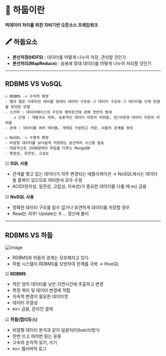 
# 📑 하둡이란

**빅데이터 처리를 위한 자바기반 오픈소스 프레임워크**

## 🖍 하둡요소

- **분산저장(HDFS)** : 데이터를 어떻게 나누어 저장, 관리할 것인가
- **분산처리(MapReduce)** : 응용에 맞데 데이터를 어떻게 나누어 처리할 것인가

---

## RDBMS  VS  VoSQL

```
☑ RDBMS -> 수직적 확장
- 행과 열로 이루어진 테이블 형태의 데이터 구조와 그 데이터 구조와 그 데이터들 간에 연결을 정의한 모델
- 스키마 : 데이터베이스의 구조와 제약조건에 관해 전반적 명세
	✔ 단점 : 개발속도 저하, 능동적인 데이터 저장의 어려움, 반/비정형 데이터 저장의 어려움
- 관계 : 데이터를 여러 테이블, 개체로 구분하고 저장, 이들의 관계를 정의
 
☑ NoSQL -> 수평적 확장
- 비정형 데이터를 보다쉽게 저장하는 분산처리 시스템 필요
- 대표적으로 JSON형태의 파일을 다루는 MongoDB
- 확장성, 유연성, 고성능
```

☑ **SQL 사용**

- 관계를 맺고 있는 데이터가 자주 변경되는 애플리케이션 → NoSQL에서는 데이터들 중복이 있으므로 여러문서 모두 수정
- ACID(원자성, 일관성, 고립성, 지속성)가 중요한 데이터를 다룰 때 ex) 금융

☑ **NoSQL 사용**

- 정확한 데이터 구조를 알수 없거나 유연하게 데이터를 저장할 경우
- Read는 자주! Update는 X ... 갱신에 불리

---

## RDBMS VS 하둡
![image](https://user-images.githubusercontent.com/72757829/107115496-6d2b0200-68b0-11eb-98cd-aaf8dd4e0161.png)
- RDBMS와 하둡의 경계는 모호해지고 있다.
- 하둡 시스템이 RDBMS를 모방하여 한계를 극복 → HiveQL

☑ **RDBMS** 

- 적은 양의 데이터를 낮은 지연시간에 추출하고 변경
- 특정 쿼리 및 데이터 변경에 적합
- 지속적 변경이 필요한 데이터셋
- 데이터 무결성
- ex> 금융, 온라인 결제

☑ **하둡(맵리듀스)**

- 비정형 데이터 분석과 같이 일괄처리(batch)방식
- 한번 쓰고 여러번 읽는 응용
- 고속의 순차적 읽기, 쓰기
- ex> 웹서버의 로그
